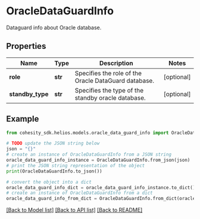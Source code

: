 # OracleDataGuardInfo

Dataguard info about Oracle database.

## Properties

Name | Type | Description | Notes
------------ | ------------- | ------------- | -------------
**role** | **str** | Specifies the role of the Oracle DataGuard database. | [optional] 
**standby_type** | **str** | Specifies the type of the standby oracle database. | [optional] 

## Example

```python
from cohesity_sdk.helios.models.oracle_data_guard_info import OracleDataGuardInfo

# TODO update the JSON string below
json = "{}"
# create an instance of OracleDataGuardInfo from a JSON string
oracle_data_guard_info_instance = OracleDataGuardInfo.from_json(json)
# print the JSON string representation of the object
print(OracleDataGuardInfo.to_json())

# convert the object into a dict
oracle_data_guard_info_dict = oracle_data_guard_info_instance.to_dict()
# create an instance of OracleDataGuardInfo from a dict
oracle_data_guard_info_from_dict = OracleDataGuardInfo.from_dict(oracle_data_guard_info_dict)
```
[[Back to Model list]](../README.md#documentation-for-models) [[Back to API list]](../README.md#documentation-for-api-endpoints) [[Back to README]](../README.md)


